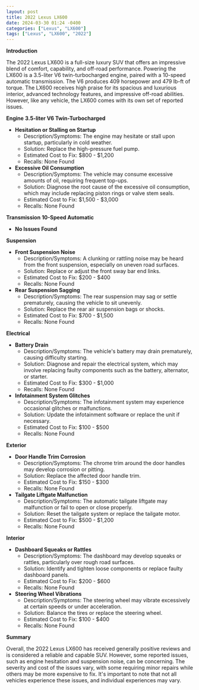 ```yaml
---
layout: post
title: 2022 Lexus LX600
date: 2024-03-30 01:24 -0400
categories: ["Lexus", "LX600"]
tags: ["Lexus", "LX600", "2022"]
---
```

**Introduction**

The 2022 Lexus LX600 is a full-size luxury SUV that offers an impressive blend of comfort, capability, and off-road performance. Powering the LX600 is a 3.5-liter V6 twin-turbocharged engine, paired with a 10-speed automatic transmission. The V6 produces 409 horsepower and 479 lb-ft of torque. The LX600 receives high praise for its spacious and luxurious interior, advanced technology features, and impressive off-road abilities. However, like any vehicle, the LX600 comes with its own set of reported issues.

**Engine**
**3.5-liter V6 Twin-Turbocharged**

* **Hesitation or Stalling on Startup**
    * Description/Symptoms: The engine may hesitate or stall upon startup, particularly in cold weather.
    * Solution: Replace the high-pressure fuel pump.
    * Estimated Cost to Fix: $800 - $1,200
    * Recalls: None Found
* **Excessive Oil Consumption**
    * Description/Symptoms: The vehicle may consume excessive amounts of oil, requiring frequent top-ups.
    * Solution: Diagnose the root cause of the excessive oil consumption, which may include replacing piston rings or valve stem seals.
    * Estimated Cost to Fix: $1,500 - $3,000
    * Recalls: None Found

**Transmission**
**10-Speed Automatic**

* **No Issues Found**

**Suspension**

* **Front Suspension Noise**
    * Description/Symptoms: A clunking or rattling noise may be heard from the front suspension, especially on uneven road surfaces.
    * Solution: Replace or adjust the front sway bar end links.
    * Estimated Cost to Fix: $200 - $400
    * Recalls: None Found
* **Rear Suspension Sagging**
    * Description/Symptoms: The rear suspension may sag or settle prematurely, causing the vehicle to sit unevenly.
    * Solution: Replace the rear air suspension bags or shocks.
    * Estimated Cost to Fix: $700 - $1,500
    * Recalls: None Found

**Electrical**

* **Battery Drain**
    * Description/Symptoms: The vehicle's battery may drain prematurely, causing difficulty starting.
    * Solution: Diagnose and repair the electrical system, which may involve replacing faulty components such as the battery, alternator, or starter.
    * Estimated Cost to Fix: $300 - $1,000
    * Recalls: None Found
* **Infotainment System Glitches**
    * Description/Symptoms: The infotainment system may experience occasional glitches or malfunctions.
    * Solution: Update the infotainment software or replace the unit if necessary.
    * Estimated Cost to Fix: $100 - $500
    * Recalls: None Found

**Exterior**

* **Door Handle Trim Corrosion**
    * Description/Symptoms: The chrome trim around the door handles may develop corrosion or pitting.
    * Solution: Replace the affected door handle trim.
    * Estimated Cost to Fix: $150 - $300
    * Recalls: None Found
* **Tailgate Liftgate Malfunction**
    * Description/Symptoms: The automatic tailgate liftgate may malfunction or fail to open or close properly.
    * Solution: Reset the tailgate system or replace the tailgate motor.
    * Estimated Cost to Fix: $500 - $1,200
    * Recalls: None Found

**Interior**

* **Dashboard Squeaks or Rattles**
    * Description/Symptoms: The dashboard may develop squeaks or rattles, particularly over rough road surfaces.
    * Solution: Identify and tighten loose components or replace faulty dashboard panels.
    * Estimated Cost to Fix: $200 - $600
    * Recalls: None Found
* **Steering Wheel Vibrations**
    * Description/Symptoms: The steering wheel may vibrate excessively at certain speeds or under acceleration.
    * Solution: Balance the tires or replace the steering wheel.
    * Estimated Cost to Fix: $100 - $400
    * Recalls: None Found

**Summary**

Overall, the 2022 Lexus LX600 has received generally positive reviews and is considered a reliable and capable SUV. However, some reported issues, such as engine hesitation and suspension noise, can be concerning. The severity and cost of the issues vary, with some requiring minor repairs while others may be more expensive to fix. It's important to note that not all vehicles experience these issues, and individual experiences may vary.
